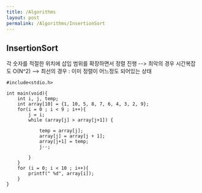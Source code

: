 ```yaml
---
title: /Algorithms
layout: post
permalink: /Algorithms/InsertionSort
---
```


## InsertionSort  
  
  
각 숫자를 적절한 위치에 삽입
범위를 확장하면서 정렬 진행 
--> 최악의 경우 시간복잡도 O(N^2)
--> 최선의 경우 : 이미 정렬이 어느정도 되어있는 상태

```
#include<stdio.h>

int main(void){
    int i, j, temp;
    int array[10] = {1, 10, 5, 8, 7, 6, 4, 3, 2, 9};
    for(i = 0 ; i < 9 ; i++){
        j = i;
        while (array[j] > array[j+1]) {
            
            temp = array[j];
            array[j] = array[j + 1];
            array[j+1] = temp;
            j--;
            
        }
    }
    for (i = 0; i < 10 ; i++){
        printf(" %d", array[i]);
    } 
}
```